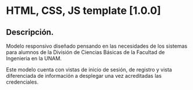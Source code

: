 # HTML, CSS, JS template [1.0.0]

## Descripción.
Modelo responsivo diseñado pensando en las necesidades de los sistemas para alumnos de la División de Ciencias Básicas de la Facultad de Ingenieria en la UNAM.

Este modelo cuenta con vistas de inicio de sesión, de registro y vista diferenciada de información a desplegar una vez acreditadas las credenciales.